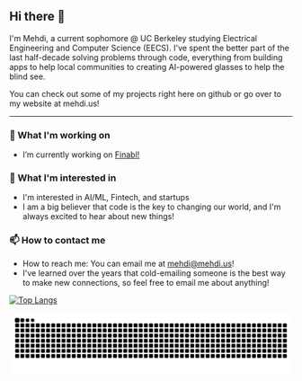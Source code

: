 ## Hi there 👋

I'm Mehdi, a current sophomore @ UC Berkeley studying Electrical Engineering and Computer Science (EECS). I've spent the better part of the last half-decade solving problems through code, everything from building apps to help local communities to creating AI-powered glasses to help the blind see.

You can check out some of my projects right here on github or go over to my website at mehdi.us!

---
### 🔭 What I'm working on
- I’m currently working on [Finabl!](https://finabl.org)

### 🌱 What I'm interested in
- I'm interested in AI/ML, Fintech, and startups
- I am a big believer that code is the key to changing our world, and I'm always excited to hear about new things!

### 📫  How to contact me
- How to reach me: You can email me at [mehdi@mehdi.us](mailto:mehdi@mehdi.us)!
- I've learned over the years that cold-emailing someone is the best way to make new connections, so feel free to email me about anything!

[![Top Langs](https://github-readme-stats.vercel.app/api/top-langs/?username=mehdihdev&theme=algolia)](https://github.com/anuraghazra/github-readme-stats)

<picture>
  <source media="(prefers-color-scheme: dark)" srcset="https://raw.githubusercontent.com/mehdihdev/mehdihdev/output/github-contribution-grid-snake-dark.svg">
  <source media="(prefers-color-scheme: light)" srcset="https://raw.githubusercontent.com/mehdihdev/mehdihdev/output/github-contribution-grid-snake.svg">
  <img alt="github contribution grid snake animation" src="https://raw.githubusercontent.com/mehdihdev/mehdihdev/output/github-contribution-grid-snake.svg">
</picture>
